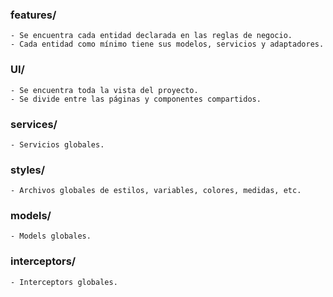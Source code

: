 ### features/
    - Se encuentra cada entidad declarada en las reglas de negocio.
    - Cada entidad como mínimo tiene sus modelos, servicios y adaptadores.

### UI/
    - Se encuentra toda la vista del proyecto.
    - Se divide entre las páginas y componentes compartidos.

### services/
    - Servicios globales.

### styles/
    - Archivos globales de estilos, variables, colores, medidas, etc.

### models/
    - Models globales.

### interceptors/
    - Interceptors globales.